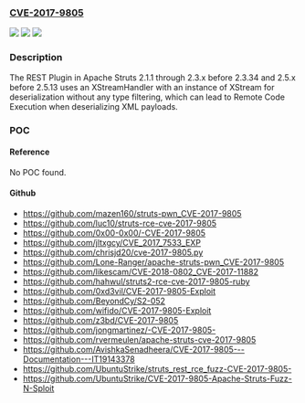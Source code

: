 ### [CVE-2017-9805](https://cve.mitre.org/cgi-bin/cvename.cgi?name=CVE-2017-9805)
![](https://img.shields.io/static/v1?label=Product&message=Apache%20Struts&color=blue)
![](https://img.shields.io/static/v1?label=Version&message=n%2Fa&color=blue)
![](https://img.shields.io/static/v1?label=Vulnerability&message=RCE&color=brighgreen)

### Description

The REST Plugin in Apache Struts 2.1.1 through 2.3.x before 2.3.34 and 2.5.x before 2.5.13 uses an XStreamHandler with an instance of XStream for deserialization without any type filtering, which can lead to Remote Code Execution when deserializing XML payloads.

### POC

#### Reference
No POC found.

#### Github
- https://github.com/mazen160/struts-pwn_CVE-2017-9805
- https://github.com/luc10/struts-rce-cve-2017-9805
- https://github.com/0x00-0x00/-CVE-2017-9805
- https://github.com/jltxgcy/CVE_2017_7533_EXP
- https://github.com/chrisjd20/cve-2017-9805.py
- https://github.com/Lone-Ranger/apache-struts-pwn_CVE-2017-9805
- https://github.com/likescam/CVE-2018-0802_CVE-2017-11882
- https://github.com/hahwul/struts2-rce-cve-2017-9805-ruby
- https://github.com/0xd3vil/CVE-2017-9805-Exploit
- https://github.com/BeyondCy/S2-052
- https://github.com/wifido/CVE-2017-9805-Exploit
- https://github.com/z3bd/CVE-2017-9805
- https://github.com/jongmartinez/-CVE-2017-9805-
- https://github.com/rvermeulen/apache-struts-cve-2017-9805
- https://github.com/AvishkaSenadheera/CVE-2017-9805---Documentation---IT19143378
- https://github.com/UbuntuStrike/struts_rest_rce_fuzz-CVE-2017-9805-
- https://github.com/UbuntuStrike/CVE-2017-9805-Apache-Struts-Fuzz-N-Sploit

